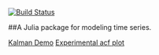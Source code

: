 [![Build Status](https://travis-ci.org/JuliaStats/TimeModels.jl.png)](https://travis-ci.org/JuliaStats/TimeModels.jl)

##A Julia package for modeling time series. 

[Kalman Demo](https://www.github.com/JuliaStats/TimeModels/doc/png/kalman.png)
[Experimental acf plot](https://www.github.com/JuliaStats/TimeModels/doc/png/acf_plot.png)
